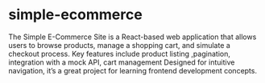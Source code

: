 # simple-ecommerce
The Simple E-Commerce Site is a React-based web application that allows users to browse products, manage a shopping cart, and simulate a checkout process. Key features include product listing ,pagination, integration with a mock API, cart management Designed for intuitive navigation, it’s a great project for learning frontend development concepts.
